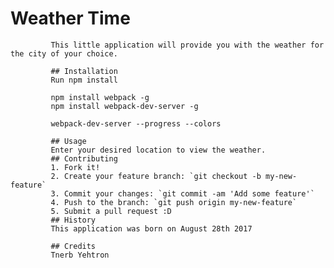 # Weather Time
             This little application will provide you with the weather for the city of your choice.
             
             ## Installation
             Run npm install
             
             npm install webpack -g
             npm install webpack-dev-server -g
             
             webpack-dev-server --progress --colors
             
             ## Usage
             Enter your desired location to view the weather.
             ## Contributing
             1. Fork it!
             2. Create your feature branch: `git checkout -b my-new-feature`
             3. Commit your changes: `git commit -am 'Add some feature'`
             4. Push to the branch: `git push origin my-new-feature`
             5. Submit a pull request :D
             ## History
             This application was born on August 28th 2017
             
             ## Credits
             Tnerb Yehtron